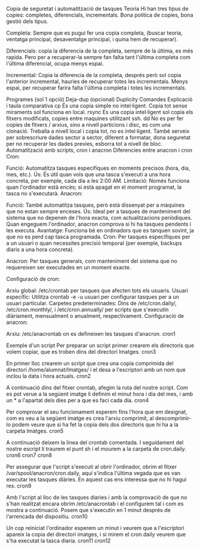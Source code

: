 Copia de seguretat i automatització de tasques
Teoria
Hi han tres tipus de copies: completes, diferencials, incrementals. Bona politica de copies, bona gestió dels tipus.

Completa: Sempre que es pugui fer una copia completa, (buscar teoria, ventatga principal, desaventatge principal, i quina hem de recuperar).

Diferencials: copia la diferencia de la completa, sempre de la última, es més rapida. Pero per a recuperar-la sempre fan falta tant l'última completa com l'última diferencial, ocupa menys espai.

Incremental: Copia la diferencia de la completa, després però sol copia l'anterior incremental, hauries de recuperar totes les incrementals. Menys espai, per recuperar farira falta l'última completa i totes les incrementals.

Programes (sol 1 opció)
Deja-dup (opcional)
Duplicity
Comandes
Explicació i taula comparativa
cp
És una copia simple no intel·ligent. Copia tot sense miraments sol funciona en local.
rsync
Es una copia intel·ligent sol copia els fitxers modificats, copies entre maquines utilitzant ssh.
dd
No es per fer copies de fitxers / arxius, sino a nivell particions i disc, es com una clonació. Treballa a nivell local i copia tot, no es intel·ligent. També serveix per sobrescriure dades sector a sector, diferent a formatar, dona seguretat per no recuperar les dades previes, esborra tot a nivell de bloc.
Automatització amb scripts, cron i anacron
Diferencies entre anacron i cron
Cron:

Funció: Automatitza tasques específiques en moments precisos (hora, dia, mes, etc.).
Ús: És útil quan vols que una tasca s'executi a una hora concreta, per exemple, cada dia a les 2:00 AM.
Limitació: Només funciona quan l'ordinador està encès; si està apagat en el moment programat, la tasca no s'executarà.
Anacron:

Funció: També automatitza tasques, però està dissenyat per a màquines que no estan sempre enceses.
Ús: Ideal per a tasques de manteniment del sistema que no depenen de l'hora exacta, com actualitzacions periòdiques. Quan engeguem l'ordinador, anacron comprova si hi ha tasques pendents i les executa.
Avantatge: Funciona bé en ordinadors que es tanquen sovint, ja que no es perd cap tasca programada.
Cron: Per tasques específiques per a un usuari o quan necessites precisió temporal (per exemple, backups diaris a una hora concreta).

Anacron: Per tasques generals, com manteniment del sistema que no requereixen ser executades en un moment exacte.

Configuració de cron:

Arxiu global: /etc/crontab per tasques que afecten tots els usuaris.
Usuari específic: Utilitza crontab -e -u usuari per configurar tasques per a un usuari particular.
Carpetes predeterminades: Dins de /etc/cron.daily/, /etc/cron.monthly/, i /etc/cron.annually/ per scripts que s'executin diàriament, mensualment o anualment, respectivament.
Configuració de anacron:

Arxiu: /etc/anacrontab on es defineixen les tasques d'anacron.
cron1

Exemple d'un script
Per preparar un script primer crearem els directoris que volem copiar, que es troben dins del directori Imatges.
cron3

En primer lloc crearem un script que crea una copia comprimida del directori /home/alumnat/Imatges/ i el desa a l'escriptori amb un nom que inclou la data i hora actuals.
cron2

A continuació dins del fitxer crontab, afegim la ruta del nostre script. Com es pot verue a la següent imatge li definim el minut hora i dia del mes, i amb un * a l'apartat dels dies per a que es faci cada dia.
cron4

Per comprovar el seu funcionament esperem fins l'hora que em designat, com es veu a la següent imatge es crea l'arxiu comprimit, al descomprimir-lo podem veure que si ha fet la copia dels dos directoris que hi ha a la carpeta Imatges.
cron5

A continuació deixem la linea del crontab comentada. I seguidament del nostre escript li traurem el punt sh i el mourem a la carpeta de cron.daily.
cron6 cron7 cron8

Per assegurar que l'script s'executi al obrir l'ordinador, obrim el fitxer /var/spool/anacron/cron.daily, aquí s'indica l'última vegada que es van executar les tasques diàries. En aquest cas ens interessa que no hi hagui res.
cron9

Amb l'script al lloc de les tasques diaries i amb la comprovació de que no s'han realitzat encara obrim /etc/anacrontab i el configurem tal i com es mostra a continuació. Posem que s'executin en 1 minut després de l'arrencada del dispositiu.
cron10

Un cop reiniciat l'ordinador esperem un minut i veurem que a l'escriptori apareix la copia del directori imatges, i si mirem el cron.daily veurem que s'ha executat la tasca diaria.
cron11 cron12